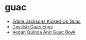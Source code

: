 # guac

 * [Eddie Jacksons Kicked Up Guac](../../index/e/eddie-jacksons-kicked-up-guac.json)
 * [Devilish Guac Eggs](../../index/d/devilish-guac-eggs.json)
 * [Vegan Quinoa And Guac Bowl](../../index/v/vegan-quinoa-and-guac-bowl.json)
